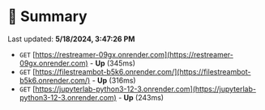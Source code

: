 # 📖 Summary
Last updated: **5/18/2024, 3:47:26 PM**

- `GET` [https://restreamer-09gx.onrender.com](https://restreamer-09gx.onrender.com) - **Up** (345ms)
- `GET` [https://filestreambot-b5k6.onrender.com/](https://filestreambot-b5k6.onrender.com/) - **Up** (316ms)
- `GET` [https://jupyterlab-python3-12-3.onrender.com](https://jupyterlab-python3-12-3.onrender.com) - **Up** (243ms)
